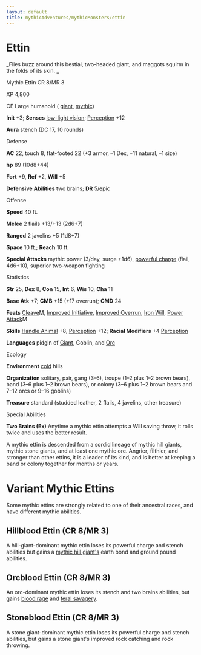 ```yaml
---
layout: default
title: mythicAdventures/mythicMonsters/ettin
---
```

# Ettin

_Flies buzz around this bestial, two-headed giant, and maggots squirm in the folds of its skin. _

Mythic Ettin CR 8/MR 3

XP 4,800

CE Large humanoid ( [giant](monsters/creatureTypes#_giant-subtype), [mythic](mythicAdventures/mythicMonsters#_mythic-subtype))

**Init** +3; **Senses** [low-light vision](monsters/universalMonsterRules#_low-light-vision); [Perception](skills/perception#_perception) +12

**Aura** stench (DC 17, 10 rounds)

Defense

**AC** 22, touch 8, flat-footed 22 (+3 armor, –1 Dex, +11 natural, –1 size)

**hp** 89 (10d8+44)

**Fort** +9, **Ref** +2, **Will** +5

**Defensive Abilities** two brains; **DR** 5/epic

Offense

**Speed** 40 ft.

**Melee** 2 flails +13/+13 (2d6+7)

**Ranged** 2 javelins +5 (1d8+7)

**Space** 10 ft.; **Reach** 10 ft.

**Special Attacks** mythic power (3/day, surge +1d6), [powerful charge](monsters/universalMonsterRules#_powerful-charge) (flail, 4d6+10), superior two-weapon fighting

Statistics

**Str** 25, **Dex** 8, **Con** 15, **Int** 6, **Wis** 10, **Cha** 11

**Base Atk** +7; **CMB** +15 (+17 overrun); **CMD** 24

**Feats** [Cleave](mythicAdventures/mythicFeats#_cleave-mythic)M, [Improved Initiative](feats#_improved-initiative), [Improved Overrun](feats#_improved-overrun), [Iron Will](feats#_iron-will), [Power Attack](mythicAdventures/mythicFeats#_power-attack-mythic)M

**Skills** [Handle Animal](skills/handleAnimal#_handle-animal) +8, [Perception](skills/perception#_perception) +12; **Racial Modifiers** +4 [Perception](skills/perception#_perception)

**Languages** pidgin of [Giant](monsters/creatureTypes#_giant-subtype), Goblin, and [Orc](monsters/creatureTypes#_orc-subtype)

Ecology

**Environment** [cold](monsters/creatureTypes#_cold-subtype) hills

**Organization** solitary, pair, gang (3–6), troupe (1–2 plus 1–2 brown bears), band (3–6 plus 1–2 brown bears), or colony (3–6 plus 1–2 brown bears and 7–12 orcs or 9–16 goblins)

**Treasure** standard (studded leather, 2 flails, 4 javelins, other treasure)

Special Abilities

**Two Brains (Ex)** Anytime a mythic ettin attempts a Will saving throw, it rolls twice and uses the better result.

A mythic ettin is descended from a sordid lineage of mythic hill giants, mythic stone giants, and at least one mythic orc. Angrier, filthier, and stronger than other ettins, it is a leader of its kind, and is better at keeping a band or colony together for months or years.

# Variant Mythic Ettins

Some mythic ettins are strongly related to one of their ancestral races, and have different mythic abilities.

## Hillblood Ettin (CR 8/MR 3)

A hill-giant-dominant mythic ettin loses its powerful charge and stench abilities but gains a [mythic hill giant's](mythicAdventures/mythicMonsters/giants#_giant-hill) earth bond and ground pound abilities.

## Orcblood Ettin (CR 8/MR 3)

An orc-dominant mythic ettin loses its stench and two brains abilities, but gains [blood rage](monsters/universalMonsterRules#_blood-rage) and [feral savagery](mythicAdventures/mythicMonsters#_feral-savagery).

## Stoneblood Ettin (CR 8/MR 3)

A stone giant-dominant mythic ettin loses its powerful charge and stench abilities, but gains a stone giant's improved rock catching and rock throwing.

